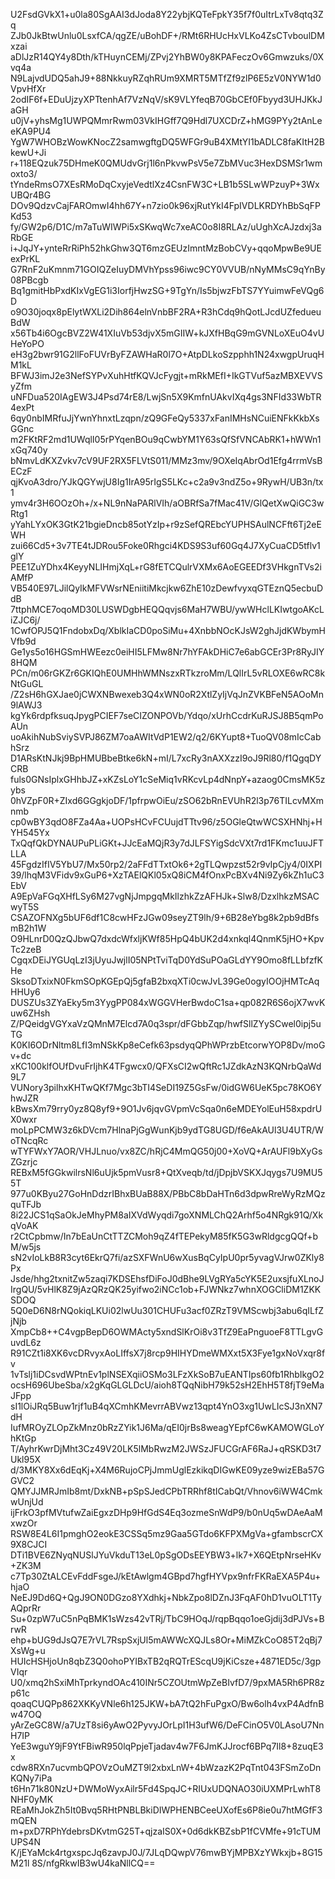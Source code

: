 U2FsdGVkX1+u0la80SgAAI3dJoda8Y22ybjKQTeFpkY35f7f0uItrLxTv8qtq3Zq
ZJb0JkBtwUnlu0LsxfCA/qgZE/uBohDF+/RMt6RHUcHxVLKo4ZsCTvboulDMxzai
aDlJzR14QY4y8Dth/kTHuynCEMj/ZPvj2YhBW0y8KPAFeczOv6Gmwzuks/0Xvq4a
N9LajvdUDQ5ahJ9+88NkkuyRZqhRUm9XMRT5MTfZf9zlP6E5zV0NYW1d0VpvHfXr
2odIF6f+EDuUjzyXPTtenhAf7VzNqV/sK9VLYfeqB70GbCEf0Fbyyd3UHJKkJaGH
u0jV+yhsMg1UWPQMmrRwm03VkIHGff7Q9Hdl7UXCDrZ+hMG9PYy2tAnLeeKA9PU4
YgW7WHOBzWowKNocZ2samwgftgDQ5WFGr9uB4XMtYI1bADLC8faKItH2BkewU+Ji
r+118EQzuk75DHmeK0QMUdvGrj1l6nPkvwPsV5e7ZbMVuc3HexDSMSr1wmoxto3/
tYndeRmsO7XEsRMoDqCxyjeVedtlXz4CsnFW3C+LB1b5SLwWPzuyP+3WxUBQr4BG
DOv9QdzvCajFAROmwI4hh67Y+n7zio0k96xjRutYkI4FpIVDLKRDYhBbSqFPKd53
fy/GW2p6/D1C/m7aTuWIWPi5xSKwqWc7xeAC0o8I8RLAz/uUghXcAJzdxj3aRbGE
i+JqJY+ynteRrRiPh52hkGhw3QT6mzGEUzImntMzBobCVy+qqoMpwBe9UEexPrKL
G7RnF2uKmnm71GOIQZeIuyDMVhYpss96iwc9CY0VVUB/nNyMMsC9qYnBy08PBcgb
Bq1gmitHbPxdKIxVgEG1i3IorfjHwzSG+9TgYn/Is5bjwzFbTS7YYuimwFeVQg6D
o9O30joqx8pElytWXLi2Dih864elnVnbBF2RA+R3hCdq9hQotLJcdUZfedueuBdW
x56Tb4i6OgcBVZ2W41XIuVb53djvX5mGIIW+kJXfHBqG9mGVNLoXEuO4vUHeYoPO
eH3g2bwr91G2llFoFUVrByFZAWHaR0l7O+AtpDLkoSzpphh1N24xwgpUruqHM1kL
BFWJ3imJ2e3NefSYPvXuhHtfKQVJcFygjt+mRkMEfI+IkGTVuf5azMBXEVVSyZfm
uNFDua520IAgEW3J4Psd74rE8/LwjSn5X9KmfnUAkvIXq4gs3NFId33WbTR4exPt
6qy0nbIMRfuJjYwnYhnxtLzqpn/zQ9GFeQy5337xFanIMHsNCuiENFkKkbXsGGnc
m2FKtRF2md1UWqlI05rPYqenBOu9qCwbYM1Y63sQfSfVNCAbRK1+hWWn1xGq740y
bNmvLdKXZvkv7cV9UF2RX5FLVtS011/MMz3mv/9OXeIqAbrOd1Efg4rrmVsBECzF
qjKvoA3dro/YJkQGYwjU8Ig1IrA95rIgS5LKc+c2a9v3ndZ5o+9RywH/UB3n/tx1
ymv4r3H6OOzOh+/x+NL9nNaPARlVIh/aOBRfSa7fMac41V/GlQetXwQiGC3wRtg1
yYahLYxOK3GtK21bgieDncb85otYzIp+r9zSefQREbcYUPHSAulNCFft6Tj2eEWH
zui66Cd5+3v7TE4tJDRou5Foke0Rhgci4KDS9S3uf60Gq4J7XyCuaCD5tflv1glY
PEE1ZuYDhx4KeyyNLIHmjXqL+rG8fETCQulrVXMx6AoEGEEDf3VHkgnTVs2iAMfP
VB540E97LJilQyIkMFVWsrNEniitiMkcjkw6ZhE10zDewfvyxqGTEznQ5ecbuDdB
7ttphMCE7oqoMD30LUSWDgbHEQQqvjs6MaH7WBU/ywWHclLKIwtgoAKcLiZJC6j/
1CwfOPJ5Q1FndobxDq/XblkIaCD0poSiMu+4XnbbNOcKJsW2ghJjdKWbymHVfb9d
Ge1ys5o16HGSmHWEezc0eiHI5LFMw8Nr7hYFAkDHiC7e6abGCEr3Pr8RyJIY8HQM
PCn/m06rGKZr6GKIQhE0UMHhWMNszxRTkzroMm/LQlIrL5vRLOXE6wRC8kNtGuGL
/Z2sH6hGXJae0jCWXNBwexeb3Q4xWN0oR2XtlZyIjVqJnZVKBFeN5AOoMn9lAWJ3
kgYk6rdpfksuqJpygPCIEF7seCIZONPOVb/Ydqo/xUrhCcdrKuRJSJ8B5qmPoAUn
uoAkihNubSviySVPJ86ZM7oaAWItVdP1EW2/q2/6KYupt8+TuoQV08mIcCabhSrz
D1ARsKtNJkj9BpHMUBbeBtke6kN+mI/L7xcRy3nAXXzzI9oJ9Rl80/f1QgqDYCRB
fuls0GNsIplxGHhbJZ+xKZsLoY1cSeMiq1vRKcvLp4dNnpY+azaog0CmsMK5zybs
0hVZpF0R+ZIxd6GGgkjoDF/1pfrpwOiEu/zSO62bRnEVUhR2l3p76TILcvMXmnmb
cp0wBY3qdO8FZa4Aa+UOPsHCvFCUujdTTtv96/z5OGleQtwWCSXHNhj+HYH545Yx
TxQqfQkDYNAUPuPLiGKt+JJcEaMQjR3y7dJLFSYigSdcVXt7rd1FKmc1uuJFTLLA
45FgdzIfIV5YbU7/Mx50rp2/2aFFdTTxtOk6+2gTLQwpzst52r9vIpCjy4/0IXPI
39/lhqM3VFidv9xGuP6+XzTAElQKl05xQ8iCM4fOnxPcBXv4Ni9Zy6kZh1uC3EbV
A9EpVaFGqXHfLSy6M27vgNjJmpgqMkIlzhkZzAFHJk+Slw8/DzxlhkzMSACwyT5S
CSAZOFNXg5bUF6df1C8cwHFzJGw09seyZT9lh/9+6B28eYbg8k2pb9dBfsmB2h1W
O9HLnrD0QzQJbwQ7dxdcWfxljKWf85HpQ4bUK2d4xnkql4QnmK5jHO+KpvTc2zeB
CgqxDEiJYGUqLzI3jUyuJwjlI05NPtTviTqD0YdSuPOaGLdYY9Omo8fLLbfzfKHe
SksoDTxixN0FkmSOpKGEpQj5gfaB2bxqXTi0cwJvL39Ge0ogyIOOjHMTcAqHHUy6
DUSZUs3ZYaEky5m3YygPP084xWGGVHerBwdoC1sa+qp082R6S6ojX7wvKuw6ZHsh
Z/PQeidgVGYxaVzQMnM7Elcd7A0q3spr/dFGbbZqp/hwfSllZYySCwel0ipj5uTG
K0KI6ODrNltm8LfI3mNSkKp8eCefk63psdyqQPhWPrzbEtcorwYOP8Dv/moGv+dc
xKC100klfOUfDvuFrIjhK4TFgwcx0/QFXsCI2wQftRc1JZdkAzN3KQNrbQaWd9L7
VUNory3pilhxKHTwQKf7Mgc3bTI4SeDI19Z5GsFw/0idGW6UeK5pc78KO6YhwJZR
kBwsXm79rry0yz8Q8yf9+9O1Jv6jqvGVpmVcSqa0n6eMDEYolEuH58xpdrUX0wxr
moLpPCMW3z6kDVcm7HlnaPjGgWunKjb9ydTG8UGD/f6eAkAUl3U4UTR/WoTNcqRc
wTYFWxY7AOR/VHJLnuo/vx8ZC/hRjC4MmQG50j00+XoVQ+ArAUFl9bXyGsZGzrjc
REBxM5fGGkwilrsNl6uUjk5pmVusr8+QtXveqb/td/jDpjbVSKXJqygs7U9MU55T
977u0KByu27GoHnDdzrIBhxBUaB88X/PBbC8bDaHTn6d3dpwRreWyRzMQzquTFJb
8i22JCS1qSaOkJeMhyPM8aIXVdWyqdi7goXNMLChQ2Arhf5o4NRgk91Q/XkqVoAK
r2CtCpbmw/In7bEaUnCtTTZCMoh9qZ4fTEPekyM85fK5G3wRldgcgQQf+bM/w5js
sN2vIoLkB8R3cyt6EkrQ7fi/azSXFWnU6wXusBqCyIpU0pr5yvagVJrw0ZKly8Px
Jsde/hhg2txnitZw5zaqi7KDSEhsfDiFoJ0dBhe9LVgRYa5cYK5E2uxsjfuXLnoJ
IrgQU/5vHlK8Z9jAzQRzQK25yifwo2iNCc1ob+FJWNkz7whnXOGCliDM1ZKKSDOQ
5Q0eD6N8rNQokiqLKUi02lwUu301CHUFu3acf0ZRzT9VMScwbj3abu6qILfZjNjb
XmpCb8++C4vgpBepD6OWMActy5xndSlKrOi8v3TfZ9EaPnguoeF8TTLgvGuvdL6z
R91CZt1i8XK6vcDRvyxAoLIffsX7j8rcp9HIHYDmeWMXxt5X3Fye1gxNoVxqr8fv
1vTslj1iDCsvdWPtnEv1plNSEXqiiOSMo3LFzXkSoB7uEANTIps60fb1RhbIkgO2
ocsH696UbeSba/x2gKqGLGLDcU/aioh8TQqNibH79k52sH2EhH5T8fjT9eMaJFpp
sI1lOiJRq5Buw1rjf1uB4qXCmhKMevrrABVwz13qpt4YnO3xg1UwLIcSJ3nXN7dH
IufMROyZLOpZkMnz0bRzZYik1J6Ma/qEI0jrBs8weagYEpfC6wKAMOWGLoYhKtGp
T/AyhrKwrDjMht3Cz49V20LK5lMbRwzM2JWSzJFUCGrAF6RaJ+qRSKD3t7Ukl95X
d/3MKY8Xx6dEqKj+X4M6RujoCPjJmmUglEzkikqDIGwKE09yze9wizEBa57GGVC2
QMYJJMRJmIb8mt/DxkNB+pSpSJedCPbTRRhf8tICabQt/Vhnov6iWW4CmkwUnjUd
ijFrkO3pfMVtufwZaiEgxzDHp9HfGdS4Eq3ozmeSnWdP9/b0nUq5wDAeAaMxwzOr
RSW8E4L6I1pmghO2eokE3CSSq5mz9Gaa5GTdo6KFPXMgVa+gfambscrCX9X8CJCI
DTi1BVE6ZNyqNUSlJYuVkduT13eL0pSgODsEEYBW3+lk7+X6QEtpNrseHKv+ZK3M
c7Tp30ZtALCEvFddFsgeJ/kEtAwlgm4GBpd7hgfHYVpx9nfrFKRaEXA5P4u+hjaO
NeEJ9Dd6Q+QgJ9ON0DGzo8YXdhkj+NbkZpo8lDZnJ3FqAF0hD1vuOLT1TyAQprRr
Su+0zpW7uC5nPqBMK1sWzs42vTRj/TbC9HOqJ/rqpBqqo1oeGjdij3dPJVs+BrwR
ehp+bUG9dJsQ7E7rVL7RspSxjUl5mAWWcXQJLs8Or+MiMZkCoO85T2qBj7XsWg+u
HUIcHSHjoUn8qbZ3Q0ohoPYIBxTB2qRQTrEScqU9jKiCsze+4871ED5c/3gpVIqr
U0/xmq2hSxiMhTprkyndOAc410INr5CZOUtmWpZeBIvfD7/9pxMA5Rh6PR8zp61c
qoaqCUQPp862XKKyVNle6h125JKW+bA7tQ2hFuPgxO/Bw6olh4vxP4AdfnBw47OQ
yArZeGC8W/a7UzT8si6yAwO2PyvyJOrLpI1H3ufW6/DeFCinO5V0LAsoU7NnH7IP
YeE3wguY9jF9YtFBiwR950lqPpjeTjadav4w7F6JmKJJrocf6BPq7Il8+8zuqE3x
cdw8RXn7ucvmbQPOVzOuMZT9l2xbxLnW+4bWzazK2PqTnt043FSmZoDnKQNy7iPa
t6Hn71k80NzU+DWMoWyxAilr5Fd4SpqJC+RIUxUDQNAO30iUXMPrLwhT8NHF0yMK
REaMhJokZh5It0Bvq5RHtPNBLBkiDIWPHENBCeeUXofEs6P8ie0u7htMGfF3mQEN
m+pxD7RPhYdebrsDKvtmG25T+qjzaIS0X+0d6dkKBZsbP1fCVMfe+91cTUMUPS4N
K/jEYaMck4rtgxspcJq6zavpJ0J/7JLqDQwpV76mwBYjMPBXzYWkxjb+8G15M21l
8S/nfgRkwIB3wU4kaNllCQ==
